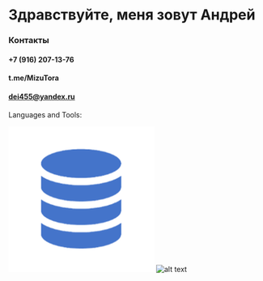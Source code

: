 # Здравствуйте, меня зовут Андрей

### Контакты
#### +7 (916) 207-13-76  
#### t.me/MizuTora
#### dei455@yandex.ru


Languages and Tools:

![alt text](https://raw.githubusercontent.com/github/explore/80688e429a7d4ef2fca1e82350fe8e3517d3494d/topics/sql/sql.png)
![alt text](https://d3mxt5v3yxgcsr.cloudfront.net/courses/15007/course_15007_image.png?v=1.0)
